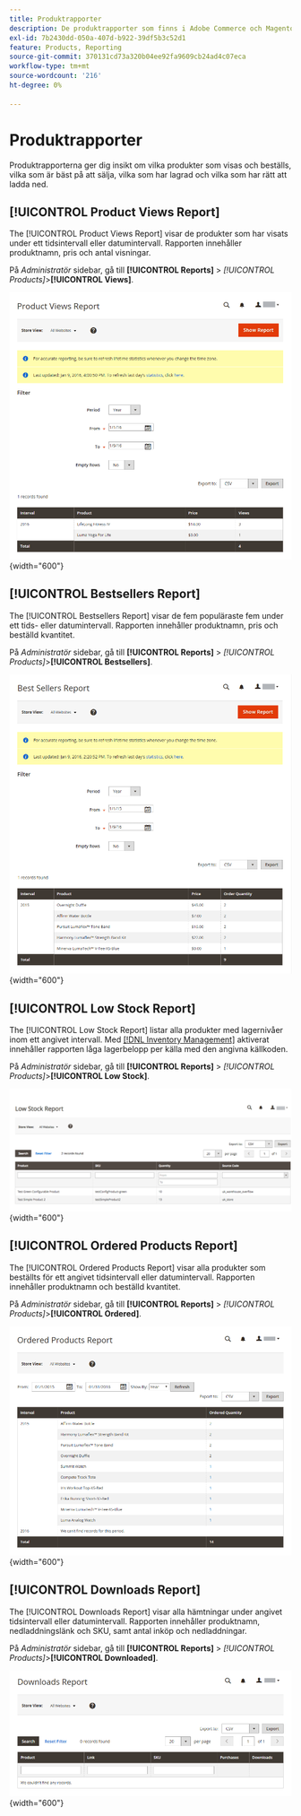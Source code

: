 ```yaml
---
title: Produktrapporter
description: De produktrapporter som finns i Adobe Commerce och Magento Open Source ger dig insikt i vilka produkter som visas och beställs, vilka som säljer bäst, vilka som har lagrad och vilka nedladdningar som finns.
exl-id: 7b2430dd-050a-407d-b922-39df5b3c52d1
feature: Products, Reporting
source-git-commit: 370131cd73a320b04ee92fa9609cb24ad4c07eca
workflow-type: tm+mt
source-wordcount: '216'
ht-degree: 0%

---
```


# Produktrapporter

Produktrapporterna ger dig insikt om vilka produkter som visas och beställs, vilka som är bäst på att sälja, vilka som har lagrad och vilka som har rätt att ladda ned.

## [!UICONTROL Product Views Report]

The [!UICONTROL Product Views Report] visar de produkter som har visats under ett tidsintervall eller datumintervall. Rapporten innehåller produktnamn, pris och antal visningar.

På _Administratör_ sidebar, gå till **[!UICONTROL Reports]** > _[!UICONTROL Products]_>**[!UICONTROL Views]**.

![Produktvyrapport](./assets/product-views.png){width="600"}

## [!UICONTROL Bestsellers Report]

The [!UICONTROL Bestsellers Report] visar de fem populäraste fem under ett tids- eller datumintervall. Rapporten innehåller produktnamn, pris och beställd kvantitet.

På _Administratör_ sidebar, gå till **[!UICONTROL Reports]** > _[!UICONTROL Products]_>**[!UICONTROL Bestsellers]**.

![Bestsellers Report](./assets/bestsellers.png){width="600"}

## [!UICONTROL Low Stock Report]

The [!UICONTROL Low Stock Report] listar alla produkter med lagernivåer inom ett angivet intervall. Med [[!DNL Inventory Management]](../inventory-management/introduction.md) aktiverat innehåller rapporten låga lagerbelopp per källa med den angivna källkoden.

På _Administratör_ sidebar, gå till **[!UICONTROL Reports]** > _[!UICONTROL Products]_>**[!UICONTROL Low Stock]**.

![Rapport om låg lagernivå](./assets/low-stock.png){width="600"}

## [!UICONTROL Ordered Products Report]

The [!UICONTROL Ordered Products Report] visar alla produkter som beställts för ett angivet tidsintervall eller datumintervall. Rapporten innehåller produktnamn och beställd kvantitet.

På _Administratör_ sidebar, gå till **[!UICONTROL Reports]** > _[!UICONTROL Products]_>**[!UICONTROL Ordered]**.

![Rapport över beställda produkter](./assets/products-ordered.png){width="600"}

## [!UICONTROL Downloads Report]

The [!UICONTROL Downloads Report] visar alla hämtningar under angivet tidsintervall eller datumintervall. Rapporten innehåller produktnamn, nedladdningslänk och SKU, samt antal inköp och nedladdningar.

På _Administratör_ sidebar, gå till **[!UICONTROL Reports]** > _[!UICONTROL Products]_>**[!UICONTROL Downloaded]**.

![Hämtningsrapport](./assets/downloads.png){width="600"}
